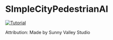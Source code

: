 # SImpleCityPedestrianAI
[![Tutorial](https://img.youtube.com/vi/MpGfSbMikeQ/0.jpg)](https://youtu.be/MpGfSbMikeQ)

<p>Attribution:
Made by Sunny Valley Studio
